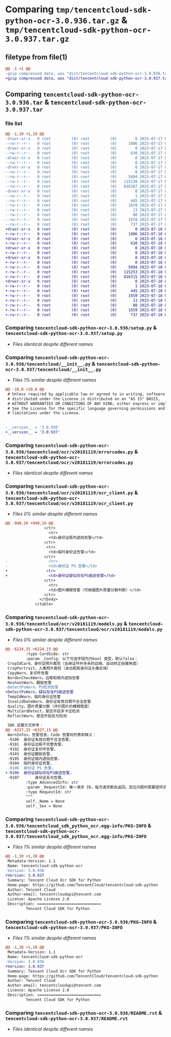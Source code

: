 # Comparing `tmp/tencentcloud-sdk-python-ocr-3.0.936.tar.gz` & `tmp/tencentcloud-sdk-python-ocr-3.0.937.tar.gz`

## filetype from file(1)

```diff
@@ -1 +1 @@
-gzip compressed data, was "dist/tencentcloud-sdk-python-ocr-3.0.936.tar", last modified: Mon Jul 17 00:32:13 2023, max compression
+gzip compressed data, was "dist/tencentcloud-sdk-python-ocr-3.0.937.tar", last modified: Tue Jul 18 00:28:23 2023, max compression
```

## Comparing `tencentcloud-sdk-python-ocr-3.0.936.tar` & `tencentcloud-sdk-python-ocr-3.0.937.tar`

### file list

```diff
@@ -1,19 +1,19 @@
-drwxr-xr-x   0 root         (0) root         (0)        0 2023-07-17 00:32:13.000000 tencentcloud-sdk-python-ocr-3.0.936/
--rw-r--r--   0 root         (0) root         (0)     1006 2023-07-17 00:32:13.000000 tencentcloud-sdk-python-ocr-3.0.936/setup.py
-drwxr-xr-x   0 root         (0) root         (0)        0 2023-07-17 00:32:13.000000 tencentcloud-sdk-python-ocr-3.0.936/tencentcloud/
--rw-r--r--   0 root         (0) root         (0)      630 2023-07-17 00:32:13.000000 tencentcloud-sdk-python-ocr-3.0.936/tencentcloud/__init__.py
-drwxr-xr-x   0 root         (0) root         (0)        0 2023-07-17 00:32:13.000000 tencentcloud-sdk-python-ocr-3.0.936/tencentcloud/ocr/
--rw-r--r--   0 root         (0) root         (0)        0 2023-07-17 00:32:13.000000 tencentcloud-sdk-python-ocr-3.0.936/tencentcloud/ocr/__init__.py
-drwxr-xr-x   0 root         (0) root         (0)        0 2023-07-17 00:32:13.000000 tencentcloud-sdk-python-ocr-3.0.936/tencentcloud/ocr/v20181119/
--rw-r--r--   0 root         (0) root         (0)        0 2023-07-17 00:32:13.000000 tencentcloud-sdk-python-ocr-3.0.936/tencentcloud/ocr/v20181119/__init__.py
--rw-r--r--   0 root         (0) root         (0)     5894 2023-07-17 00:32:13.000000 tencentcloud-sdk-python-ocr-3.0.936/tencentcloud/ocr/v20181119/errorcodes.py
--rw-r--r--   0 root         (0) root         (0)   115238 2023-07-17 00:32:13.000000 tencentcloud-sdk-python-ocr-3.0.936/tencentcloud/ocr/v20181119/ocr_client.py
--rw-r--r--   0 root         (0) root         (0)   816287 2023-07-17 00:32:13.000000 tencentcloud-sdk-python-ocr-3.0.936/tencentcloud/ocr/v20181119/models.py
-drwxr-xr-x   0 root         (0) root         (0)        0 2023-07-17 00:32:13.000000 tencentcloud-sdk-python-ocr-3.0.936/tencentcloud_sdk_python_ocr.egg-info/
--rw-r--r--   0 root         (0) root         (0)        1 2023-07-17 00:32:13.000000 tencentcloud-sdk-python-ocr-3.0.936/tencentcloud_sdk_python_ocr.egg-info/dependency_links.txt
--rw-r--r--   0 root         (0) root         (0)      445 2023-07-17 00:32:13.000000 tencentcloud-sdk-python-ocr-3.0.936/tencentcloud_sdk_python_ocr.egg-info/SOURCES.txt
--rw-r--r--   0 root         (0) root         (0)     1659 2023-07-17 00:32:13.000000 tencentcloud-sdk-python-ocr-3.0.936/tencentcloud_sdk_python_ocr.egg-info/PKG-INFO
--rw-r--r--   0 root         (0) root         (0)       13 2023-07-17 00:32:13.000000 tencentcloud-sdk-python-ocr-3.0.936/tencentcloud_sdk_python_ocr.egg-info/top_level.txt
--rw-r--r--   0 root         (0) root         (0)       88 2023-07-17 00:32:13.000000 tencentcloud-sdk-python-ocr-3.0.936/setup.cfg
--rw-r--r--   0 root         (0) root         (0)     1659 2023-07-17 00:32:13.000000 tencentcloud-sdk-python-ocr-3.0.936/PKG-INFO
--rw-r--r--   0 root         (0) root         (0)      737 2023-07-17 00:32:13.000000 tencentcloud-sdk-python-ocr-3.0.936/README.rst
+drwxr-xr-x   0 root         (0) root         (0)        0 2023-07-18 00:28:23.000000 tencentcloud-sdk-python-ocr-3.0.937/
+-rw-r--r--   0 root         (0) root         (0)     1006 2023-07-18 00:28:23.000000 tencentcloud-sdk-python-ocr-3.0.937/setup.py
+drwxr-xr-x   0 root         (0) root         (0)        0 2023-07-18 00:28:23.000000 tencentcloud-sdk-python-ocr-3.0.937/tencentcloud/
+-rw-r--r--   0 root         (0) root         (0)      630 2023-07-18 00:28:23.000000 tencentcloud-sdk-python-ocr-3.0.937/tencentcloud/__init__.py
+drwxr-xr-x   0 root         (0) root         (0)        0 2023-07-18 00:28:23.000000 tencentcloud-sdk-python-ocr-3.0.937/tencentcloud/ocr/
+-rw-r--r--   0 root         (0) root         (0)        0 2023-07-18 00:28:23.000000 tencentcloud-sdk-python-ocr-3.0.937/tencentcloud/ocr/__init__.py
+drwxr-xr-x   0 root         (0) root         (0)        0 2023-07-18 00:28:23.000000 tencentcloud-sdk-python-ocr-3.0.937/tencentcloud/ocr/v20181119/
+-rw-r--r--   0 root         (0) root         (0)        0 2023-07-18 00:28:23.000000 tencentcloud-sdk-python-ocr-3.0.937/tencentcloud/ocr/v20181119/__init__.py
+-rw-r--r--   0 root         (0) root         (0)     5894 2023-07-18 00:28:23.000000 tencentcloud-sdk-python-ocr-3.0.937/tencentcloud/ocr/v20181119/errorcodes.py
+-rw-r--r--   0 root         (0) root         (0)   115253 2023-07-18 00:28:23.000000 tencentcloud-sdk-python-ocr-3.0.937/tencentcloud/ocr/v20181119/ocr_client.py
+-rw-r--r--   0 root         (0) root         (0)   816315 2023-07-18 00:28:23.000000 tencentcloud-sdk-python-ocr-3.0.937/tencentcloud/ocr/v20181119/models.py
+drwxr-xr-x   0 root         (0) root         (0)        0 2023-07-18 00:28:23.000000 tencentcloud-sdk-python-ocr-3.0.937/tencentcloud_sdk_python_ocr.egg-info/
+-rw-r--r--   0 root         (0) root         (0)        1 2023-07-18 00:28:23.000000 tencentcloud-sdk-python-ocr-3.0.937/tencentcloud_sdk_python_ocr.egg-info/dependency_links.txt
+-rw-r--r--   0 root         (0) root         (0)      445 2023-07-18 00:28:23.000000 tencentcloud-sdk-python-ocr-3.0.937/tencentcloud_sdk_python_ocr.egg-info/SOURCES.txt
+-rw-r--r--   0 root         (0) root         (0)     1659 2023-07-18 00:28:23.000000 tencentcloud-sdk-python-ocr-3.0.937/tencentcloud_sdk_python_ocr.egg-info/PKG-INFO
+-rw-r--r--   0 root         (0) root         (0)       13 2023-07-18 00:28:23.000000 tencentcloud-sdk-python-ocr-3.0.937/tencentcloud_sdk_python_ocr.egg-info/top_level.txt
+-rw-r--r--   0 root         (0) root         (0)       88 2023-07-18 00:28:23.000000 tencentcloud-sdk-python-ocr-3.0.937/setup.cfg
+-rw-r--r--   0 root         (0) root         (0)     1659 2023-07-18 00:28:23.000000 tencentcloud-sdk-python-ocr-3.0.937/PKG-INFO
+-rw-r--r--   0 root         (0) root         (0)      737 2023-07-18 00:28:23.000000 tencentcloud-sdk-python-ocr-3.0.937/README.rst
```

### Comparing `tencentcloud-sdk-python-ocr-3.0.936/setup.py` & `tencentcloud-sdk-python-ocr-3.0.937/setup.py`

 * *Files identical despite different names*

### Comparing `tencentcloud-sdk-python-ocr-3.0.936/tencentcloud/__init__.py` & `tencentcloud-sdk-python-ocr-3.0.937/tencentcloud/__init__.py`

 * *Files 1% similar despite different names*

```diff
@@ -10,8 +10,8 @@
 # Unless required by applicable law or agreed to in writing, software
 # distributed under the License is distributed on an "AS IS" BASIS,
 # WITHOUT WARRANTIES OR CONDITIONS OF ANY KIND, either express or implied.
 # See the License for the specific language governing permissions and
 # limitations under the License.
 
 
-__version__ = '3.0.936'
+__version__ = '3.0.937'
```

### Comparing `tencentcloud-sdk-python-ocr-3.0.936/tencentcloud/ocr/v20181119/errorcodes.py` & `tencentcloud-sdk-python-ocr-3.0.937/tencentcloud/ocr/v20181119/errorcodes.py`

 * *Files identical despite different names*

### Comparing `tencentcloud-sdk-python-ocr-3.0.936/tencentcloud/ocr/v20181119/ocr_client.py` & `tencentcloud-sdk-python-ocr-3.0.937/tencentcloud/ocr/v20181119/ocr_client.py`

 * *Files 0% similar despite different names*

```diff
@@ -948,16 +948,16 @@
                 </tr>
                   <tr>
                   <td>身份证框内遮挡告警</td>
                 </tr>
                  <tr>
                   <td>临时身份证告警</td>
                 </tr>
-                  <tr>
-                  <td>身份证 PS 告警</td>
+                 <tr>
+                  <td>身份证疑似存在PS痕迹告警</td>
                 </tr>
                   <tr>
                   <td>图片模糊告警（可根据图片质量分数判断）</td>
                 </tr>
               </tbody>
             </table>
```

### Comparing `tencentcloud-sdk-python-ocr-3.0.936/tencentcloud/ocr/v20181119/models.py` & `tencentcloud-sdk-python-ocr-3.0.937/tencentcloud/ocr/v20181119/models.py`

 * *Files 0% similar despite different names*

```diff
@@ -6224,15 +6224,15 @@
         :type CardSide: str
         :param _Config: 以下可选字段均为bool 类型，默认false：
 CropIdCard，身份证照片裁剪（去掉证件外多余的边缘、自动矫正拍摄角度）
 CropPortrait，人像照片裁剪（自动抠取身份证头像区域）
 CopyWarn，复印件告警
 BorderCheckWarn，边框和框内遮挡告警
 ReshootWarn，翻拍告警
-DetectPsWarn，PS检测告警
+DetectPsWarn，疑似存在PS痕迹告警
 TempIdWarn，临时身份证告警
 InvalidDateWarn，身份证有效日期不合法告警
 Quality，图片质量分数（评价图片的模糊程度）
 MultiCardDetect，是否开启多卡证检测
 ReflectWarn，是否开启反光检测
 
 SDK 设置方式参考：
@@ -6327,15 +6327,15 @@
 WarnInfos，告警信息，Code 告警码列表和释义：
 -9100	身份证有效日期不合法告警，
 -9101	身份证边框不完整告警，
 -9102	身份证复印件告警，
 -9103	身份证翻拍告警，
 -9105	身份证框内遮挡告警，
 -9104	临时身份证告警，
--9106	身份证 PS 告警，
+-9106	身份证疑似存在PS痕迹告警，
 -9107       身份证反光告警。
         :type AdvancedInfo: str
         :param _RequestId: 唯一请求 ID，每次请求都会返回。定位问题时需要提供该次请求的 RequestId。
         :type RequestId: str
         """
         self._Name = None
         self._Sex = None
```

### Comparing `tencentcloud-sdk-python-ocr-3.0.936/tencentcloud_sdk_python_ocr.egg-info/PKG-INFO` & `tencentcloud-sdk-python-ocr-3.0.937/tencentcloud_sdk_python_ocr.egg-info/PKG-INFO`

 * *Files 1% similar despite different names*

```diff
@@ -1,10 +1,10 @@
 Metadata-Version: 1.1
 Name: tencentcloud-sdk-python-ocr
-Version: 3.0.936
+Version: 3.0.937
 Summary: Tencent Cloud Ocr SDK for Python
 Home-page: https://github.com/TencentCloud/tencentcloud-sdk-python
 Author: Tencent Cloud
 Author-email: tencentcloudapi@tencent.com
 License: Apache License 2.0
 Description: ============================
         Tencent Cloud SDK for Python
```

### Comparing `tencentcloud-sdk-python-ocr-3.0.936/PKG-INFO` & `tencentcloud-sdk-python-ocr-3.0.937/PKG-INFO`

 * *Files 1% similar despite different names*

```diff
@@ -1,10 +1,10 @@
 Metadata-Version: 1.1
 Name: tencentcloud-sdk-python-ocr
-Version: 3.0.936
+Version: 3.0.937
 Summary: Tencent Cloud Ocr SDK for Python
 Home-page: https://github.com/TencentCloud/tencentcloud-sdk-python
 Author: Tencent Cloud
 Author-email: tencentcloudapi@tencent.com
 License: Apache License 2.0
 Description: ============================
         Tencent Cloud SDK for Python
```

### Comparing `tencentcloud-sdk-python-ocr-3.0.936/README.rst` & `tencentcloud-sdk-python-ocr-3.0.937/README.rst`

 * *Files identical despite different names*

